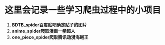 # 这里会记录一些学习爬虫过程中的小项目
1. **BDTB_spider百度贴吧确定贴子的图片**   
2. **anime_spider爬取漫画一拳超人**
3. **one_piece_spider爬取腾讯动漫海贼王**
